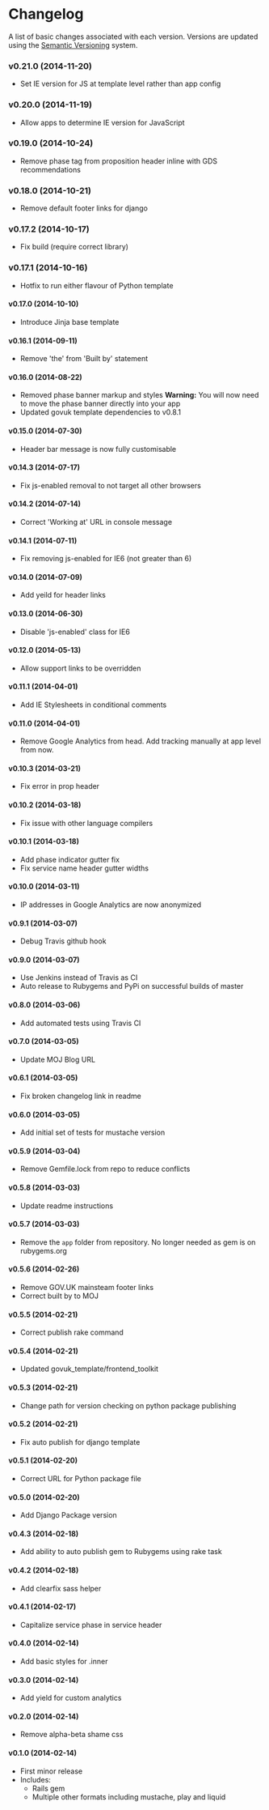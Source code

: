 # Changelog

A list of basic changes associated with each version. Versions are updated using the [Semantic Versioning](http://semver.org/) system.

### v0.21.0 (2014-11-20)
  * Set IE version for JS at template level rather than app config

### v0.20.0 (2014-11-19)
  * Allow apps to determine IE version for JavaScript

### v0.19.0 (2014-10-24)
  * Remove phase tag from proposition header inline with GDS recommendations

### v0.18.0 (2014-10-21)
  * Remove default footer links for django

### v0.17.2 (2014-10-17)
  * Fix build (require correct library)

### v0.17.1 (2014-10-16)
  * Hotfix to run either flavour of Python template

#### v0.17.0 (2014-10-10)
  * Introduce Jinja base template

#### v0.16.1 (2014-09-11)
  * Remove 'the' from 'Built by' statement

#### v0.16.0 (2014-08-22)
  * Removed phase banner markup and styles **Warning:** You will now need to move the phase banner directly into your app
  * Updated govuk template dependencies to v0.8.1

#### v0.15.0 (2014-07-30)
  * Header bar message is now fully customisable

#### v0.14.3 (2014-07-17)
  * Fix js-enabled removal to not target all other browsers

#### v0.14.2 (2014-07-14)
  * Correct 'Working at' URL in console message

#### v0.14.1 (2014-07-11)
  * Fix removing js-enabled for IE6 (not greater than 6)

#### v0.14.0 (2014-07-09)
  * Add yeild for header links

#### v0.13.0 (2014-06-30)
  * Disable 'js-enabled' class for IE6

#### v0.12.0 (2014-05-13)
  * Allow support links to be overridden

#### v0.11.1 (2014-04-01)
  * Add IE Stylesheets in conditional comments

#### v0.11.0 (2014-04-01)
  * Remove Google Analytics from head. Add tracking manually at app level from now.

#### v0.10.3 (2014-03-21)
  * Fix error in prop header

#### v0.10.2 (2014-03-18)
  * Fix issue with other language compilers

#### v0.10.1 (2014-03-18)
  * Add phase indicator gutter fix
  * Fix service name header gutter widths

#### v0.10.0 (2014-03-11)
  * IP addresses in Google Analytics are now anonymized

#### v0.9.1 (2014-03-07)
  * Debug Travis github hook

#### v0.9.0 (2014-03-07)
  * Use Jenkins instead of Travis as CI
  * Auto release to Rubygems and PyPi on successful builds of master

#### v0.8.0 (2014-03-06)
  * Add automated tests using Travis CI

#### v0.7.0 (2014-03-05)
  * Update MOJ Blog URL

#### v0.6.1 (2014-03-05)
  * Fix broken changelog link in readme

#### v0.6.0 (2014-03-05)
  * Add initial set of tests for mustache version

#### v0.5.9 (2014-03-04)
  * Remove Gemfile.lock from repo to reduce conflicts

#### v0.5.8 (2014-03-03)
  * Update readme instructions

#### v0.5.7 (2014-03-03)
  * Remove the `app` folder from repository. No longer needed as gem is on rubygems.org

#### v0.5.6 (2014-02-26)
  * Remove GOV.UK mainsteam footer links
  * Correct built by to MOJ

#### v0.5.5 (2014-02-21)
  * Correct publish rake command

#### v0.5.4 (2014-02-21)
  * Updated govuk_template/frontend_toolkit

#### v0.5.3 (2014-02-21)
  * Change path for version checking on python package publishing

#### v0.5.2 (2014-02-21)
  * Fix auto publish for django template

#### v0.5.1 (2014-02-20)
  * Correct URL for Python package file

#### v0.5.0 (2014-02-20)
  * Add Django Package version

#### v0.4.3 (2014-02-18)
  * Add ability to auto publish gem to Rubygems using rake task

#### v0.4.2 (2014-02-18)
  * Add clearfix sass helper

#### v0.4.1 (2014-02-17)
  * Capitalize service phase in service header

#### v0.4.0 (2014-02-14)
  * Add basic styles for .inner

#### v0.3.0 (2014-02-14)
  * Add yield for custom analytics

#### v0.2.0 (2014-02-14)
  * Remove alpha-beta shame css

#### v0.1.0 (2014-02-14)
  * First minor release
  * Includes:
    * Rails gem
    * Multiple other formats including mustache, play and liquid
